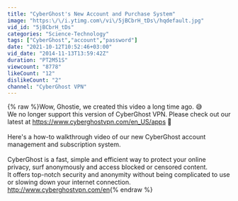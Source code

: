```yaml
---
title: "CyberGhost's New Account and Purchase System"
image: "https:\/\/i.ytimg.com\/vi\/5jBCbrH_tDs\/hqdefault.jpg"
vid_id: "5jBCbrH_tDs"
categories: "Science-Technology"
tags: ["CyberGhost","account","password"]
date: "2021-10-12T10:52:46+03:00"
vid_date: "2014-11-13T13:59:42Z"
duration: "PT2M51S"
viewcount: "8778"
likeCount: "12"
dislikeCount: "2"
channel: "CyberGhost VPN"
---
```

{% raw %}Wow, Ghostie, we created this video a long time ago. 😅 <br />We no longer support this version of CyberGhost VPN. Please check out our latest at <a rel="nofollow" target="blank" href="https://www.cyberghostvpn.com/en_US/apps">https://www.cyberghostvpn.com/en_US/apps</a> 👻<br /><br />Here's a how-to walkthrough video of our new CyberGhost account management and subscription system.<br /><br />CyberGhost is a fast, simple and efficient way to protect your online privacy, surf anonymously and access blocked or censored content. <br />It offers top-notch security and anonymity without being complicated to use or slowing down your internet connection.<br /><a rel="nofollow" target="blank" href="http://www.cyberghostvpn.com/en">http://www.cyberghostvpn.com/en</a>{% endraw %}
